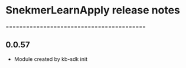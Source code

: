 # SnekmerLearnApply release notes
=========================================

0.0.57
-----
* Module created by kb-sdk init

